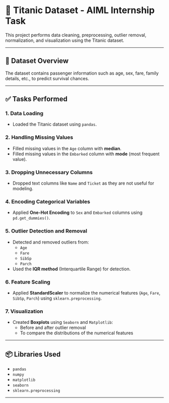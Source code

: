 # 🚢 Titanic Dataset - AIML Internship Task

This project performs data cleaning, preprocessing, outlier removal, normalization, and visualization using the Titanic dataset.

---

## 📁 Dataset Overview

The dataset contains passenger information such as age, sex, fare, family details, etc., to predict survival chances.

---

## ✅ Tasks Performed

### 1. Data Loading
- Loaded the Titanic dataset using `pandas`.

### 2. Handling Missing Values
- Filled missing values in the `Age` column with **median**.
- Filled missing values in the `Embarked` column with **mode** (most frequent value).

### 3. Dropping Unnecessary Columns
- Dropped text columns like `Name` and `Ticket` as they are not useful for modeling.

### 4. Encoding Categorical Variables
- Applied **One-Hot Encoding** to `Sex` and `Embarked` columns using `pd.get_dummies()`.

### 5. Outlier Detection and Removal
- Detected and removed outliers from:
  - `Age`
  - `Fare`
  - `SibSp`
  - `Parch`
- Used the **IQR method** (Interquartile Range) for detection.

### 6. Feature Scaling
- Applied **StandardScaler** to normalize the numerical features (`Age`, `Fare`, `SibSp`, `Parch`) using `sklearn.preprocessing`.

### 7. Visualization
- Created **Boxplots** using `Seaborn` and `Matplotlib`:
  - Before and after outlier removal
  - To compare the distributions of the numerical features

---

## 📦 Libraries Used

- `pandas`
- `numpy`
- `matplotlib`
- `seaborn`
- `sklearn.preprocessing`

---


